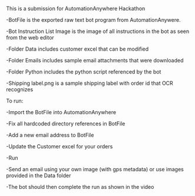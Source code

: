 This is a submission for AutomationAnywhere Hackathon

-BotFile is the exported raw text bot program from AutomationAnywere.

-Bot Instruction List Image is the image of all instructions in the bot as seen from the web editor

-Folder Data includes customer excel that can be modified

-Folder Emails includes sample email attachments that were downloaded

-Folder Python includes the python script referenced by the bot

-Shipping label.png is a sample shipping label with order id that OCR recognizes








To run:

-Import the BotFile into AutomationAnywhere

-Fix all hardcoded directory references in BotFile

-Add a new email address to BotFile

-Update the Customer excel for your orders

-Run

-Send an email using your own image (with gps metadata) or use images provided in the Data folder

-The bot should then complete the run as shown in the video

